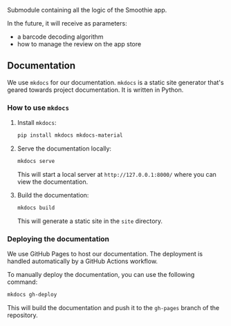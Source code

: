 Submodule containing all the logic of the Smoothie app.

In the future, it will receive as parameters:
- a barcode decoding algorithm  
- how to manage the review on the app store

## Documentation

We use `mkdocs` for our documentation. `mkdocs` is a static site generator that's geared towards project documentation. It is written in Python.

### How to use `mkdocs`

1. Install `mkdocs`:
   ```sh
   pip install mkdocs mkdocs-material
   ```

2. Serve the documentation locally:
   ```sh
   mkdocs serve
   ```

   This will start a local server at `http://127.0.0.1:8000/` where you can view the documentation.

3. Build the documentation:
   ```sh
   mkdocs build
   ```

   This will generate a static site in the `site` directory.

### Deploying the documentation

We use GitHub Pages to host our documentation. The deployment is handled automatically by a GitHub Actions workflow.

To manually deploy the documentation, you can use the following command:
```sh
mkdocs gh-deploy
```

This will build the documentation and push it to the `gh-pages` branch of the repository.
